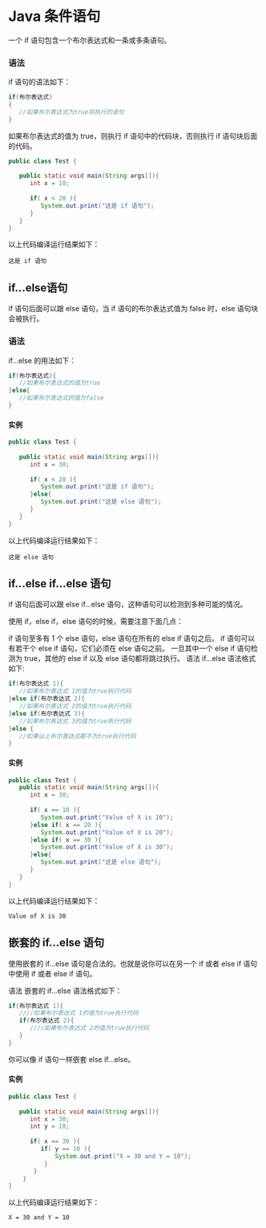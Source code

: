 # Java 条件语句
一个 if 语句包含一个布尔表达式和一条或多条语句。
### 语法
if 语句的语法如下：
```java
if(布尔表达式)
{
   //如果布尔表达式为true将执行的语句
}
```
如果布尔表达式的值为 true，则执行 if 语句中的代码块，否则执行 if 语句块后面的代码。
```java
public class Test {
 
   public static void main(String args[]){
      int x = 10;
 
      if( x < 20 ){
         System.out.print("这是 if 语句");
      }
   }
}
```
以上代码编译运行结果如下：
```
这是 if 语句
```
## if...else语句
if 语句后面可以跟 else 语句，当 if 语句的布尔表达式值为 false 时，else 语句块会被执行。
### 语法
if…else 的用法如下：
```java
if(布尔表达式){
   //如果布尔表达式的值为true
}else{
   //如果布尔表达式的值为false
}
```
#### 实例
```java
public class Test {
 
   public static void main(String args[]){
      int x = 30;
 
      if( x < 20 ){
         System.out.print("这是 if 语句");
      }else{
         System.out.print("这是 else 语句");
      }
   }
}
```
以上代码编译运行结果如下：
```
这是 else 语句
```
## if...else if...else 语句
if 语句后面可以跟 else if…else 语句，这种语句可以检测到多种可能的情况。

使用 if，else if，else 语句的时候，需要注意下面几点：

if 语句至多有 1 个 else 语句，else 语句在所有的 else if 语句之后。
if 语句可以有若干个 else if 语句，它们必须在 else 语句之前。
一旦其中一个 else if 语句检测为 true，其他的 else if 以及 else 语句都将跳过执行。
语法
if...else 语法格式如下:
```java
if(布尔表达式 1){
   //如果布尔表达式 1的值为true执行代码
}else if(布尔表达式 2){
   //如果布尔表达式 2的值为true执行代码
}else if(布尔表达式 3){
   //如果布尔表达式 3的值为true执行代码
}else {
   //如果以上布尔表达式都不为true执行代码
}
```
#### 实例
```java 
public class Test {
   public static void main(String args[]){
      int x = 30;
 
      if( x == 10 ){
         System.out.print("Value of X is 10");
      }else if( x == 20 ){
         System.out.print("Value of X is 20");
      }else if( x == 30 ){
         System.out.print("Value of X is 30");
      }else{
         System.out.print("这是 else 语句");
      }
   }
}
```
以上代码编译运行结果如下：
```
Value of X is 30
```
## 嵌套的 if…else 语句
使用嵌套的 if…else 语句是合法的。也就是说你可以在另一个 if 或者 else if 语句中使用 if 或者 else if 语句。

语法
嵌套的 if…else 语法格式如下：
```java
if(布尔表达式 1){
   ////如果布尔表达式 1的值为true执行代码
   if(布尔表达式 2){
      ////如果布尔表达式 2的值为true执行代码
   }
}
```
你可以像 if 语句一样嵌套 else if...else。

#### 实例
```java
public class Test {
 
   public static void main(String args[]){
      int x = 30;
      int y = 10;
 
      if( x == 30 ){
         if( y == 10 ){
             System.out.print("X = 30 and Y = 10");
          }
       }
    }
}
```
以上代码编译运行结果如下：
```
X = 30 and Y = 10
```